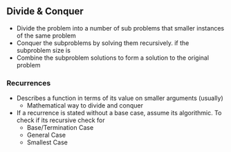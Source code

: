## Divide & Conquer
- Divide the problem into a number of sub problems that smaller instances of the same problem
- Conquer the subproblems by solving them recursively. if the subproblem size is 
- Combine the subproblem solutions to form a solution to the original problem

### Recurrences
- Describes a function in terms of its value on smaller arguments (usually)
	- Mathematical way to divide and conquer
- If a recurrence is stated without a base case, assume its algorithmic. To check if its recursive check for
	- Base/Termination Case
	- General Case
	- Smallest Case
